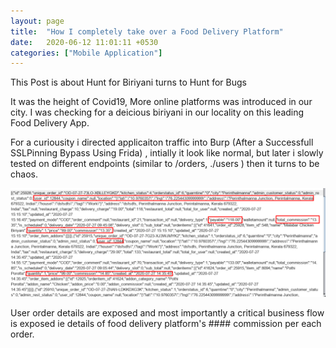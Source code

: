 ```yaml
---
layout: page
title:  "How I completely take over a Food Delivery Platform"
date:   2020-06-12 11:01:11 +0530
categories: ["Mobile Application"]
---
```

This Post is about Hunt for Biriyani turns to Hunt for Bugs

It was the  height of Covid19, More online platforms was introduced in our city. I was checking for a deicious biriyani in our locality on this leading Food Delivery App. 

For a curiousity i directed applicaiton traffic into Burp (After a Successfull SSLPinning Bypass Using Frida) , intially it look like normal, but later i slowly tested on different endpoints (similar to /orders, ./users ) then it turns to be chaos. 

![image1](/assets/img/others-order.png)

 User order details are exposed and most importantly a critical business flow is exposed ie details of food delivery platform's #### commission per each order.  
